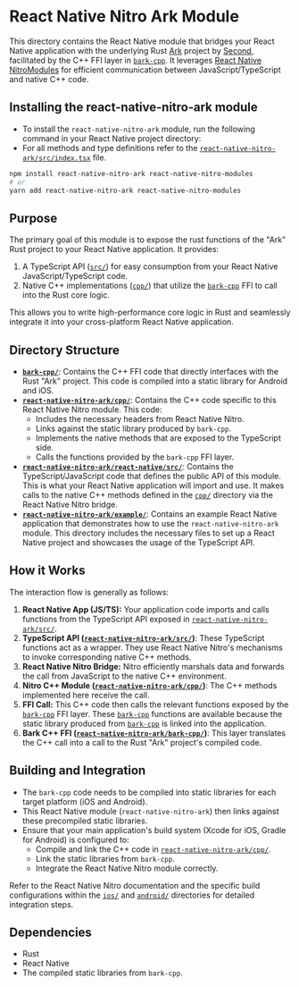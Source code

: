 # React Native Nitro Ark Module

This directory contains the React Native module that bridges your React Native application with the underlying Rust [Ark](https://codeberg.org/ark-bitcoin/bark) project by [Second](https://second.tech), facilitated by the C++ FFI layer in [`bark-cpp`](./bark-cpp). It leverages [React Native NitroModules](https://github.com/mrousavy/nitro) for efficient communication between JavaScript/TypeScript and native C++ code.

## Installing the react-native-nitro-ark module

- To install the `react-native-nitro-ark` module, run the following command in your React Native project directory:
- For all methods and type definitions refer to the [`react-native-nitro-ark/src/index.tsx`](./react-native-nitro-ark/src/index.tsx) file.

```bash
npm install react-native-nitro-ark react-native-nitro-modules
# or
yarn add react-native-nitro-ark react-native-nitro-modules
```

## Purpose

The primary goal of this module is to expose the rust functions of the "Ark" Rust project to your React Native application. It provides:

1.  A TypeScript API ([`src/`](./react-native-nitro-ark/src/)) for easy consumption from your React Native JavaScript/TypeScript code.
2.  Native C++ implementations ([`cpp/`](./react-native-nitro-ark/cpp/)) that utilize the [`bark-cpp`](./bark-cpp/) FFI to call into the Rust core logic.

This allows you to write high-performance core logic in Rust and seamlessly integrate it into your cross-platform React Native application.

## Directory Structure

-   **[`bark-cpp/`](./bark-cpp/)**: Contains the C++ FFI code that directly interfaces with the Rust "Ark" project. This code is compiled into a static library for Android and iOS.
-   **[`react-native-nitro-ark/cpp/`](./react-native-nitro-ark/cpp/)**: Contains the C++ code specific to this React Native Nitro module. This code:
    -   Includes the necessary headers from React Native Nitro.
    -   Links against the static library produced by `bark-cpp`.
    -   Implements the native methods that are exposed to the TypeScript side.
    -   Calls the functions provided by the `bark-cpp` FFI layer.
-   **[`react-native-nitro-ark/react-native/src/`](./react-native-nitro-ark/react-native/src/)**: Contains the TypeScript/JavaScript code that defines the public API of this module. This is what your React Native application will import and use. It makes calls to the native C++ methods defined in the [`cpp/`](./react-native-nitro-ark/cpp/) directory via the React Native Nitro bridge.
-   **[`react-native-nitro-ark/example/`](./react-native-nitro-ark/example/)**: Contains an example React Native application that demonstrates how to use the `react-native-nitro-ark` module. This directory includes the necessary files to set up a React Native project and showcases the usage of the TypeScript API.

## How it Works

The interaction flow is generally as follows:

1.  **React Native App (JS/TS):** Your application code imports and calls functions from the TypeScript API exposed in [`react-native-nitro-ark/src/`](./react-native-nitro-ark/src/).
2.  **TypeScript API ([`react-native-nitro-ark/src/`](./react-native-nitro-ark/src/))**: These TypeScript functions act as a wrapper. They use React Native Nitro's mechanisms to invoke corresponding native C++ methods.
3.  **React Native Nitro Bridge:** Nitro efficiently marshals data and forwards the call from JavaScript to the native C++ environment.
4.  **Nitro C++ Module ([`react-native-nitro-ark/cpp/`](./react-native-nitro-ark/cpp/))**: The C++ methods implemented here receive the call.
5.  **FFI Call:** This C++ code then calls the relevant functions exposed by the [`bark-cpp`](./bark-cpp/) FFI layer. These [`bark-cpp`](./bark-cpp/) functions are available because the static library produced from [`bark-cpp`](./bark-cpp/) is linked into the application.
6.  **Bark C++ FFI ([`react-native-nitro-ark/bark-cpp/`](./react-native-nitro-ark/bark-cpp/))**: This layer translates the C++ call into a call to the Rust "Ark" project's compiled code.

## Building and Integration

-   The `bark-cpp` code needs to be compiled into static libraries for each target platform (iOS and Android).
-   This React Native module (`react-native-nitro-ark`) then links against these precompiled static libraries.
-   Ensure that your main application's build system (Xcode for iOS, Gradle for Android) is configured to:
    -   Compile and link the C++ code in [`react-native-nitro-ark/cpp/`](./react-native-nitro-ark/cpp/).
    -   Link the static libraries from `bark-cpp`.
    -   Integrate the React Native Nitro module correctly.

Refer to the React Native Nitro documentation and the specific build configurations within the [`ios/`](./react-native-nitro-ark/ios/) and [`android/`](./react-native-nitro-ark/android/) directories for detailed integration steps.

## Dependencies

-   Rust
-   React Native
-   The compiled static libraries from `bark-cpp`.
